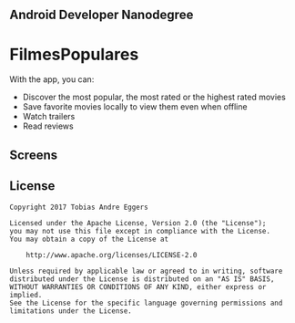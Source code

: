 ## Android Developer Nanodegree

# FilmesPopulares
With the app, you can:
* Discover the most popular, the most rated or the highest rated movies
* Save favorite movies locally to view them even when offline
* Watch trailers
* Read reviews


## Screens

## License

    Copyright 2017 Tobias Andre Eggers

    Licensed under the Apache License, Version 2.0 (the "License");
    you may not use this file except in compliance with the License.
    You may obtain a copy of the License at

        http://www.apache.org/licenses/LICENSE-2.0

    Unless required by applicable law or agreed to in writing, software
    distributed under the License is distributed on an "AS IS" BASIS,
    WITHOUT WARRANTIES OR CONDITIONS OF ANY KIND, either express or implied.
    See the License for the specific language governing permissions and
    limitations under the License.
